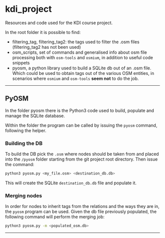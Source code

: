# kdi_project
Resources and code used for the KDI course project.

In the root folder it is possible to find:

* filtering_tag, filtering_tag2: the tags used to filter the .osm files (filtering_tag2 has not been used)
* osm_scripts, set of commands and generalised info about osm file processing
  both with `osm-tools` and `osmium`, in addition to useful code snippets
* pyosm, a python library used to build a SQLite db out of an .osm file.
  Which could be used to obtain tags out of the various OSM entities, in
  scenarios where `osmium` and `osm-tools` **seem not** to do the job.
____

## PyOSM

In the folder pyosm there is the Python3 code used to build, populate
and manage the SQLite database.

Within the folder the program can be called by issuing the `pyosm` command,
following the helper.

### Building the DB

To build the DB pick the `.osm` where nodes should be
taken from and placed into the `/pyosm` folder starting
from the git project root directory. Then issue the command:

```bash
python3 pyosm.py <my_file.osm> <destination_db.db>
```

This will create the SQLite `destination_db.db` file and
populate it.

### Merging nodes

In order for nodes to inherit tags from the relations and the
ways they are in, the `pyosm` program can be
used. Given the db file previously populated, the
following command will perform the merging job:

```bash
python3 pyosm.py -m <populated_osm.db>
```
____
